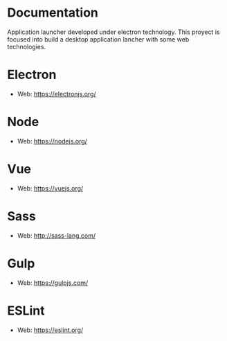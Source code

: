 # Documentation
Application launcher developed under electron technology.
This proyect is focused into build a desktop application lancher with some web technologies.

# Electron
- Web: https://electronjs.org/

# Node
- Web: https://nodejs.org/

# Vue
- Web: https://vuejs.org/

# Sass
- Web: http://sass-lang.com/

# Gulp
- Web: https://gulpjs.com/

# ESLint
- Web: https://eslint.org/

